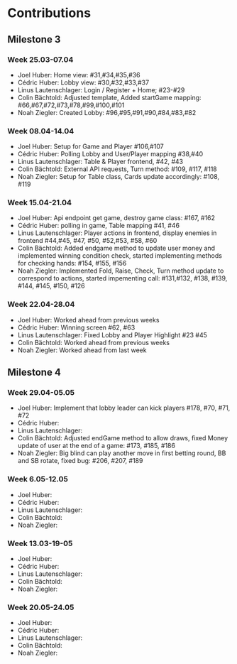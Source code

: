 # Contributions
## Milestone 3
### Week 25.03-07.04
- Joel Huber: Home view: #31,#34,#35,#36
- Cédric Huber: Lobby view: #30,#32,#33,#37
- Linus Lautenschlager: Login / Register + Home; #23-#29
- Colin Bächtold: Adjusted template, Added startGame mapping: #66,#67,#72,#73,#78,#99,#100,#101
- Noah Ziegler: Created Lobby: #96,#95,#91,#90,#84,#83,#82
### Week 08.04-14.04
- Joel Huber: Setup for Game and Player #106,#107
- Cédric Huber: Polling Lobby and User/Player mapping #38,#40
- Linus Lautenschlager: Table & Player frontend, #42, #43
- Colin Bächtold: External API requests, Turn method: #109, #117, #118
- Noah Ziegler: Setup for Table class, Cards update accordingly: #108, #119
### Week 15.04-21.04
- Joel Huber: Api endpoint get game, destroy game class: #167, #162
- Cédric Huber: polling in game, Table mapping #41, #46
- Linus Lautenschlager: Player actions in frontend, display enemies in frontend #44,#45, #47, #50, #52,#53, #58, #60
- Colin Bächtold: Added endgame method to update user money and implemented winning condition check, started implementing methods for checking hands: #154, #155, #156 
- Noah Ziegler: Implemented Fold, Raise, Check, Turn method update to correspond to actions, started impementing call: #131,#132, #138, #139, #144, #145, #150, #126
### Week 22.04-28.04
- Joel Huber: Worked ahead from previous weeks
- Cédric Huber: Winning screen #62, #63
- Linus Lautenschlager:  Fixed Lobby and Player Highlight #23 #45
- Colin Bächtold: Worked ahead from previous weeks
- Noah Ziegler: Worked ahead from last week

## Milestone 4
### Week 29.04-05.05
- Joel Huber: Implement that lobby leader can kick players #178, #70, #71, #72
- Cédric Huber: 
- Linus Lautenschlager:  
- Colin Bächtold: Adjusted endGame method to allow draws, fixed Money update of user at the end of a game: #173, #185, #186
- Noah Ziegler: Big blind can play another move in first betting round, BB and SB rotate, fixed bug: #206, #207, #189
### Week 6.05-12.05
- Joel Huber: 
- Cédric Huber: 
- Linus Lautenschlager:  
- Colin Bächtold: 
- Noah Ziegler:
### Week 13.03-19-05
- Joel Huber: 
- Cédric Huber: 
- Linus Lautenschlager:  
- Colin Bächtold: 
- Noah Ziegler:
### Week 20.05-24.05
- Joel Huber: 
- Cédric Huber: 
- Linus Lautenschlager:  
- Colin Bächtold: 
- Noah Ziegler: 
